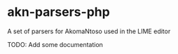 # akn-parsers-php
A set of parsers for AkomaNtoso used in the LIME editor

TODO: Add some documentation